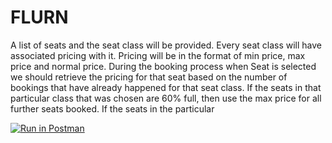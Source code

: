 # FLURN
A list of seats and the seat class will be provided. Every seat class will have associated pricing with it. Pricing will be in the format of min price, max price and normal price. During the booking process when Seat is selected we should retrieve the pricing for that seat based on the number of bookings that have already happened for that seat class. If the seats in that particular class that was chosen are 60% full, then use the max price for all further seats booked. If the seats in the particular

[![Run in Postman](https://run.pstmn.io/button.svg)](https://app.getpostman.com/run-collection/28158505-bda43333-0a88-41f2-bbbf-36b2c62e50b5?action=collection%2Ffork&source=rip_markdown&collection-url=entityId%3D28158505-bda43333-0a88-41f2-bbbf-36b2c62e50b5%26entityType%3Dcollection%26workspaceId%3Da7af7ed9-0e73-4526-a8dd-741eee7cc305)

